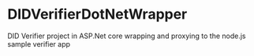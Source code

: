 # DIDVerifierDotNetWrapper
DID Verifier project in ASP.Net core wrapping and proxying to the node.js sample verifier app
